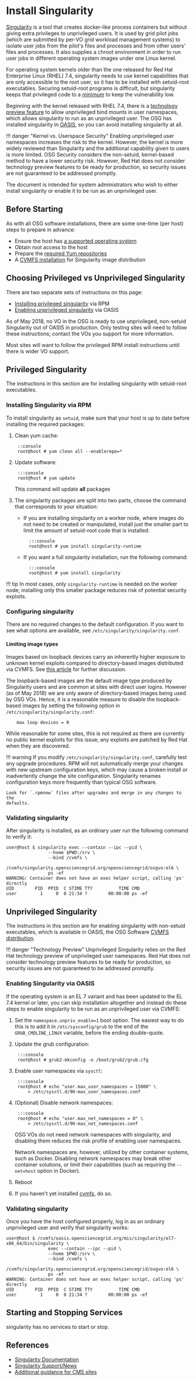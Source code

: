 Install Singularity
===================

[Singularity](http://singularity.lbl.gov) is a tool that creates
docker-like process containers but without giving extra privileges to
unprivileged users.  It is used by grid pilot jobs (which are
submitted by per-VO grid workload management systems) to isolate user
jobs from the pilot's files and processes and from other users' files
and processes.  It also supplies a chroot environment in order to run
user jobs in different operating system images under one Linux kernel.

For operating system kernels older than the one released for
Red Hat Enterprise Linux (RHEL) 7.4,
singularity needs to use kernel capabilities that are only accessible
to the root user, so it has to be installed with setuid-root
executables.  Securing setuid-root programs is difficult, but singularity
keeps that privileged code to a
[minimum](http://singularity.lbl.gov/docs-security) to keep the
vulnerability low.

Beginning with the kernel released with RHEL 7.4, there is a
[technology preview feature](https://access.redhat.com/documentation/en-US/Red_Hat_Enterprise_Linux/7/html-single/7.4_Release_Notes/index.html#technology_previews_kernel)
to allow unprivileged bind mounts in user namespaces, which allows
singularity to run as an unprivileged user.  The OSG has installed
singularity in [OASIS](/worker-node/install-cvmfs), so you can avoid installing
singularity at all.

!!! danger "Kernel vs. Userspace Security"
    Enabling unprivileged user namespaces increases the risk to the
    kernel. However, the kernel is more widely reviewed than Singularity and
    the additional capability given to users is more limited.
    OSG Security considers the non-setuid, kernel-based method to have a
    lower security risk.
    However, Red Hat does not consider technology preview features to be ready for production, so security issues are
    not guaranteed to be addressed promptly.

The document is intended for system administrators who wish to either
install singularity or enable it to be run as an unprivileged user.

Before Starting
---------------

As with all OSG software installations, there are some one-time (per host) steps to prepare in advance:

- Ensure the host has [a supported operating system](/release/supported_platforms)
- Obtain root access to the host
- Prepare the [required Yum repositories](/common/yum)
- A [CVMFS installation](/worker-node/install-cvmfs) for Singularity image distribution

Choosing Privileged vs Unprivileged Singularity
-----------------------------------------------

There are two separate sets of instructions on this page:

- [Installing privileged singularity](#privileged-singularity) via RPM
- [Enabling unprivileged singularity](#unprivileged-singularity) via OASIS

As of May 2018, no VO in the OSG is ready to use unprivileged, non-setuid Singularity out of OASIS in production.
Only testing sites will need to follow these instructions; contact the VOs you support for more information.

Most sites will want to follow the privileged RPM install instructions until there is wider VO support.

Privileged Singularity
----------------------

The instructions in this section are for installing singularity with setuid-root executables.

### Installing Singularity via RPM ###

To install singularity as `setuid`, make sure that your host is up to date before installing the required packages:

1. Clean yum cache:

        ::console
        root@host # yum clean all --enablerepo=*

1. Update software:

        :::console
        root@host # yum update

    This command will update **all** packages

1. The singularity packages are split into two parts, choose the command that corresponds to your situation:
    - If you are installing singularity on a worker node, where images do not need to be created or manipulated, install just the smaller part to limit the amount of setuid-root code that is installed:

            :::console
            root@host # yum install singularity-runtime

    - If you want a full singularity installation, run the following command:

            :::console
            root@host # yum install singularity

!!! tip
    In most cases, only `singularity-runtime` is needed on the worker node;
    installing only this smaller package reduces risk of potential security
    exploits.

### Configuring singularity ###

There are no required changes to the default configuration.  If you want
to see what options are available, see `/etc/singularity/singularity.conf`.

#### Limiting image types ####

Images based on loopback devices carry an inherently higher exposure to
unknown kernel exploits compared to directory-based images distributed via
CVMFS.  See [this article](https://lwn.net/Articles/652468/) for further
discussion.

The loopback-based images are the default image type produced by Singularity
users and are common at sites with direct user logins.  However (as of May
2018) we are only aware of directory-based images being used by OSG VOs.  Hence,
it is a reasonable measure to disable the loopback-based images by setting
the following option in `/etc/singularity/singularity.conf`:

        max loop devices = 0

While reasonable for some sites, this is not required as there are currently
no public kernel exploits for this issue; any exploits are patched by
Red Hat when they are discovered.

!!! warning
    If you modify `/etc/singularity/singularity.conf`, carefully test any
    upgrade procedures.
    RPM will not automatically merge your changes with new upstream
    configuration keys, which may cause a broken install or inadvertently
    change the site configuration.  Singularity renames configuration keys
    more frequently than typical OSG software.

    Look for `.rpmnew` files after upgrades and merge in any changes to the
    defaults.

### Validating singularity ###

After singularity is installed, as an ordinary user run the following
command to verify it:

```console
user@host $ singularity exec --contain --ipc --pid \
                --home $PWD:/srv \
                --bind /cvmfs \
                /cvmfs/singularity.opensciencegrid.org/opensciencegrid/osgvo:el6 \
                ps -ef
WARNING: Container does not have an exec helper script, calling 'ps' directly
UID        PID  PPID  C STIME TTY          TIME CMD
user         1     0  0 21:34 ?        00:00:00 ps -ef
```

Unprivileged Singularity
------------------------

The instructions in this section are for enabling singularity with non-setuid executables, which is available in OASIS,
the OSG Software [CVMFS distribution](/worker-node/install-cvmfs).

!!! danger "Technology Preview"
    Unprivileged Singularity relies on the Red Hat technology preview of unprivileged user namespaces.
    Red Hat does not consider technology preview features to be ready for production, so security issues are not
    guaranteed to be addressed promptly.

### Enabling Singularity via OASIS ###

If the operating system is an EL 7 variant and has been updated to the EL
7.4 kernel or later, you can skip
installation altogether and instead do these steps to enable
singularity to be run as an unprivileged user via CVMFS:

1. Set the `namespace.unpriv_enable=1` boot option.  The easiest way
    to do this is to add it in `/etc/sysconfig/grub` to the end of the
    `GRUB_CMDLINE_LINUX` variable, before the ending double-quote.
1. Update the grub configuration:

        :::console
        root@host # grub2-mkconfig -o /boot/grub2/grub.cfg

1. Enable user namespaces via `sysctl`:

        :::console
        root@host # echo "user.max_user_namespaces = 15000" \
            > /etc/sysctl.d/90-max_user_namespaces.conf

1. (Optional) Disable network namespaces:

        :::console
        root@host # echo "user.max_net_namespaces = 0" \
            > /etc/sysctl.d/90-max_net_namespaces.conf

    OSG VOs do not need network namespaces with singularity, and
    disabling them reduces the risk profile of enabling user
    namespaces.

    Network namespaces are, however, utilized by other container
    systems, such as Docker.  Disabling network namespaces may break
    other container solutions, or limit their capabilities (such as
    requiring the `--net=host` option in Docker).

1. Reboot
1. If you haven't yet installed [cvmfs](install-cvmfs), do so.


### Validating singularity ###

Once you have the host configured properly, log in as an ordinary
unprivileged user and verify that singularity works:

```console
user@host $ /cvmfs/oasis.opensciencegrid.org/mis/singularity/el7-x86_64/bin/singularity \
                exec --contain --ipc --pid \
                --home $PWD:/srv \
                --bind /cvmfs \
                /cvmfs/singularity.opensciencegrid.org/opensciencegrid/osgvo:el6 \
                ps -ef
WARNING: Container does not have an exec helper script, calling 'ps' directly
UID        PID  PPID  C STIME TTY          TIME CMD
user         1     0  0 21:34 ?        00:00:00 ps -ef
```

Starting and Stopping Services
------------------------------

singularity has no services to start or stop.

References
----------
- [Singularity Documentation](http://singularity.lbl.gov/)
- [Singularity Support/News](http://singularity.lbl.gov/support)
- [Additional guidance for CMS sites](https://twiki.cern.ch/twiki/bin/view/Main/CmsSingularity)
